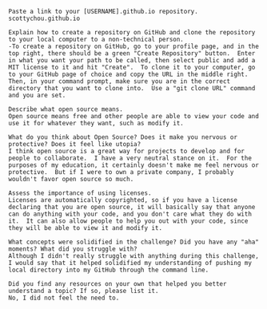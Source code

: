 
    Paste a link to your [USERNAME].github.io repository.
    scottychou.github.io

    Explain how to create a repository on GitHub and clone the repository to your local computer to a non-technical person.
    -To create a repository on GitHub, go to your profile page, and in the top right, there should be a green "Create Repository" button.  Enter in what you want your path to be called, then select public and add a MIT license to it and hit "Create".  To clone it to your computer, go to your GitHub page of choice and copy the URL in the middle right.  Then, in your command prompt, make sure you are in the correct directory that you want to clone into.  Use a "git clone URL" command and you are set.

    Describe what open source means.
    Open source means free and other people are able to view your code and use it for whatever they want, such as modify it.

    What do you think about Open Source? Does it make you nervous or protective? Does it feel like utopia?
    I think open source is a great way for projects to develop and for people to collaborate.  I have a very neutral stance on it.  For the purposes of my education, it certainly doesn't make me feel nervous or protective.  But if I were to own a private company, I probably wouldn't favor open source so much.

    Assess the importance of using licenses.
    Licenses are automatically copyrighted, so if you have a license declaring that you are open source, it will basically say that anyone can do anything with your code, and you don't care what they do with it.  It can also allow people to help you out with your code, since they will be able to view it and modify it.

    What concepts were solidified in the challenge? Did you have any "aha" moments? What did you struggle with?
    Although I didn't really struggle with anything during this challenge, I would say that it helped solidified my understanding of pushing my local directory into my GitHub through the command line.

    Did you find any resources on your own that helped you better understand a topic? If so, please list it.
    No, I did not feel the need to.